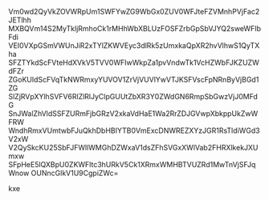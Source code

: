 Vm0wd2QyVkZOVWRpUm1SWFYwZG9WbGx0ZUV0WFJteFZVMnhPVjFac2JETlhh
MXBQVm14S2MyTkljRmhoCk1rMHhWbXBLUzFOSFZrbGpSbVJYQ2sweWFIbFdi
VEI0VXpGSmVWUnJiR2xTYlZKWVEyc3dlRk5zUmxkaQpXR2hvVlhwS1QyTXha
SFZTYkdScFVteHdXVkV5TVV0WFIwWkpZa1pvVndwTk1VcHZWbFJKZUZWdFZr
ZGoKUldScFVqTkNWRmxyYUVOV1ZrVjVUVlYwVTJKSFVscFpNRnByVjBGd1ZG
SlZjRVpXYlhSVFV6RlZlRlJyClpGUUtZbXR3Y0ZWdGN6RmpSbGwzVjJ0MFdG
SnJWalZhVldSSFZURmFjbGRzV2xkaVdHaE1Wa2RrZDJGVwpXbkppUkZwWFRW
WndhRmxVUmtwbFJuQkhDbHBIYTB0VmExcDNWREZXYzJGR1RsTldiWGd3V2xW
V2QySkcKU25SbFJFWllWMGhDZWxaV1dsZFhSVGxXWlVab2FHRXlkekJXUmxw
SFpHeE5lQXBpU0ZKWFltc3hURkV5Ck1XRmxWMHBTVUZRd1MwTnVjSFJqWnow
OUNncGlkV1U9CgpiZWc=

kxe
